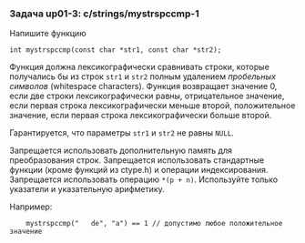### Задача up01-3: c/strings/mystrspccmp-1

Напишите функцию

    int mystrspccmp(const char *str1, const char *str2);

Функция должна лексикографически сравнивать строки, которые получались
бы из строк `str1` и `str2` полным удалением *пробельных символов*
(whitespace characters). Функция возвращает значение 0, если две строки
лексикографически равны, отрицательное значение, если первая строка
лексикографически меньше второй, положительное значение, если первая
строка лексикографически больше второй.

Гарантируется, что параметры `str1` и `str2` не равны `NULL`.

Запрещается использовать дополнительную память для преобразования строк.
Запрещается использовать стандартные функции (кроме функций из ctype.h)
и операции индексирования. Запрещается использовать операцию `*(p + n)`.
Используйте только указатели и указательную арифметику.

Например:

        mystrspccmp("   de", "a") == 1 // допустимо любое положительное значение

